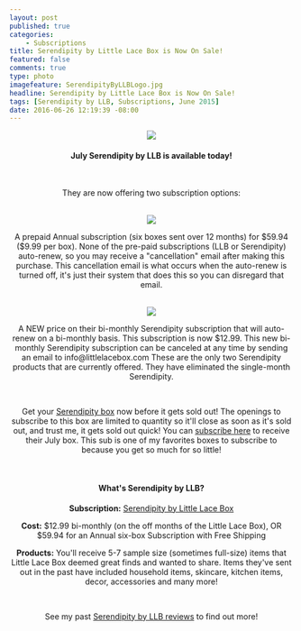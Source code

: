 ```yaml
---
layout: post
published: true
categories: 
    - Subscriptions
title: Serendipity by Little Lace Box is Now On Sale!
featured: false
comments: true
type: photo
imagefeature: SerendipityByLLBLogo.jpg
headline: Serendipity by Little Lace Box is Now On Sale!
tags: [Serendipity by LLB, Subscriptions, June 2015]
date: 2016-06-26 12:19:39 -08:00
---
```


<center><a target="_blank" href="http://shareasale.com/r.cfm?b=877983&amp;u=1115177&amp;m=61975&amp;urllink=&amp;afftrack="><img src="http://static.shareasale.com/image/61975/SerendipityMaysmaller.jpg" border="0" /></a></center>

<center><H4>July Serendipity by LLB is available today!</H4>

<br>

<center><p>They are now offering two subscription options:</p></center>

<br>

<center><a target="_blank" href="http://shareasale.com/r.cfm?b=828416&amp;u=1115177&amp;m=61975&amp;urllink=&amp;afftrack="><img src="http://static.shareasale.com/image/61975/serendipity_logo-annualwording.jpg" border="0" /></a></center>
<p>A prepaid Annual subscription (six boxes sent over 12 months) for $59.94 ($9.99 per box). None of the pre-paid subscriptions (LLB or Serendipity) auto-renew, so you may receive a "cancellation" email after making this purchase. This cancellation email is what occurs when the auto-renew is turned off, it's just their system that does this so you can disregard that email.</p>

<br>

<center><a target="_blank" href="http://shareasale.com/r.cfm?b=877986&amp;u=1115177&amp;m=61975&amp;urllink=&amp;afftrack="><img src="http://static.shareasale.com/image/61975/serendipity_logo.jpg" border="0" /></a></center>
<p>A NEW price on their bi-monthly Serendipity subscription that will auto-renew on a bi-monthly basis. This subscription is now $12.99. This new bi-monthly Serendipity subscription can be canceled at any time by sending an email to info@littlelacebox.com These are the only two Serendipity products that are currently offered. They have eliminated the single-month Serendipity.</p>

<br>

<p>Get your <a href="http://www.shareasale.com/r.cfm?b=782083&u=1115177&m=61975&urllink=&afftrack=">Serendipity box</a> now before it gets sold out! The openings to subscribe to this box are limited to quantity so it'll close as soon as it's sold out, and trust me, it gets sold out quick! You can <a href="http://www.shareasale.com/r.cfm?b=782083&u=1115177&m=61975&urllink=&afftrack=">subscribe here</a> to receive their July box. This sub is one of my favorites boxes to subscribe to because you get so much for so little!</p>

<br>

<H4>What's Serendipity by LLB?</H4>

<p><b>Subscription:</b> <a href="http://littlelacebox.com?rfsn=93842.4b16b">Serendipity by Little Lace Box</a></p>
<p><b>Cost:</b> $12.99 bi-monthly (on the off months of the Little Lace Box), OR $59.94 for an Annual six-box Subscription with Free Shipping</p>
<p><b>Products:</b> You'll receive 5-7 sample size (sometimes full-size) items that Little Lace Box deemed great finds and wanted to share. Items they've sent out in the past have included household items, skincare, kitchen items, decor, accessories and many more!</p>
<br>

<p>See my past <a href="http://whatsupmailbox.com/tags/index.html#Serendipity%20by%20LLB" target="_blank">Serendipity by LLB reviews</a> to find out more!</p>
